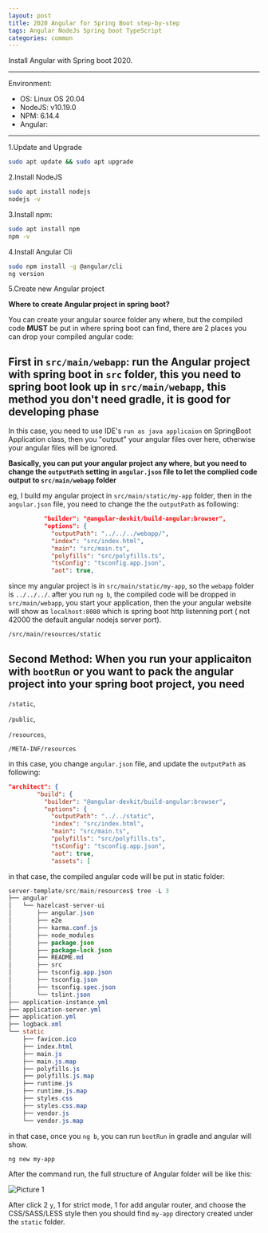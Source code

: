 ```yaml
---
layout: post
title: 2020 Angular for Spring Boot step-by-step
tags: Angular NodeJs Spring boot TypeScript
categories: common
---
```


Install Angular with Spring boot 2020.

***
Environment:

- OS: Linux OS 20.04
- NodeJS: v10.19.0
- NPM: 6.14.4
- Angular:

***

1.Update and Upgrade

~~~bash
sudo apt update && sudo apt upgrade
~~~

2.Install NodeJS

~~~Bash
sudo apt install nodejs
nodejs -v
~~~

3.Install npm:

~~~Bash
sudo apt install npm
npm -v
~~~

4.Install Angular Cli

~~~Bash
sudo npm install -g @angular/cli
ng version
~~~

5.Create new Angular project

**Where to create Angular project in spring boot?**

You can create your angular source folder any where, but the compiled code **MUST** be put in where spring boot can find, there are 2 places you can drop your compiled angular code:

## First in `src/main/webapp`: run the Angular project with spring boot in `src` folder, this you need to spring boot look up in `src/main/webapp`, this method you don't need gradle, it is good for developing phase


In this case, you need to use IDE's `run as java applicaion` on SpringBoot Application class, then you "output" your angular files over here, otherwise your angular files will be ignored.

**Basically, you can put your angular project any where, but you need to change the `outputPath` setting in `angular.json` file to let the complied code output to `src/main/webapp` folder**

eg, I build my angular project in `src/main/static/my-app` folder, then in the `angular.json` file, you need to change the the `outputPath` as following:

~~~json
          "builder": "@angular-devkit/build-angular:browser",
          "options": {
            "outputPath": "../../../webapp/",
            "index": "src/index.html",
            "main": "src/main.ts",
            "polyfills": "src/polyfills.ts",
            "tsConfig": "tsconfig.app.json",
            "aot": true,
~~~

since my angular project is in `src/main/static/my-app`, so the `webapp` folder is `../../../`. after you run `ng b`, the compiled code will be dropped in `src/main/webapp`, you start your application, then the your angular website will show as `localhost:8080` which is spring boot http listenning port ( not 42000 the default angular nodejs server port).

~~~bash
/src/main/resources/static
~~~

## Second Method: When you run your applicaiton with `bootRun` or you want to pack the angular project into your spring boot project, you need

`/static`,

`/public`,

`/resources`,

`/META-INF/resources`

in this case, you change `angular.json` file, and update the `outputPath` as following:

~~~json
"architect": {
        "build": {
          "builder": "@angular-devkit/build-angular:browser",
          "options": {
            "outputPath": "../../static",
            "index": "src/index.html",
            "main": "src/main.ts",
            "polyfills": "src/polyfills.ts",
            "tsConfig": "tsconfig.app.json",
            "aot": true,
            "assets": [
~~~

in that case, the compiled angular code will be put in static folder:
~~~java
server-template/src/main/resources$ tree -L 3
├── angular
│   └── hazelcast-server-ui
│       ├── angular.json
│       ├── e2e
│       ├── karma.conf.js
│       ├── node_modules
│       ├── package.json
│       ├── package-lock.json
│       ├── README.md
│       ├── src
│       ├── tsconfig.app.json
│       ├── tsconfig.json
│       ├── tsconfig.spec.json
│       └── tslint.json
├── application-instance.yml
├── application-server.yml
├── application.yml
├── logback.xml
└── static
    ├── favicon.ico
    ├── index.html
    ├── main.js
    ├── main.js.map
    ├── polyfills.js
    ├── polyfills.js.map
    ├── runtime.js
    ├── runtime.js.map
    ├── styles.css
    ├── styles.css.map
    ├── vendor.js
    └── vendor.js.map
~~~

in that case, once you `ng b`, you can run `bootRun` in gradle and angular will show.


~~~bash
ng new my-app
~~~

After the command run, the full structure of Angular folder will be like this:

![Picture 1](https://r0ngsh3n.github.io/static/img/0411/angular-project-structure.png)

After click 2 `y`, 1 for strict mode, 1 for add angular router, and choose the CSS/SASS/LESS style then you should find `my-app` directory created under the `static` folder.
